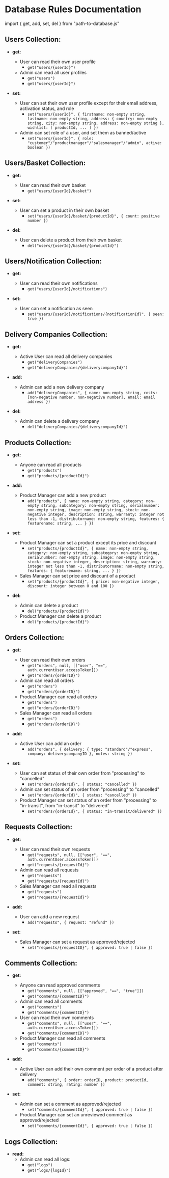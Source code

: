 # Database Rules Documentation
import { get, add, set, del } from "path-to-database.js"

## Users Collection:
- **get:**
    - User can read their own user profile
        - `get("users/{userId}")`
    - Admin can read all user profiles
        - `get("users")`
        - `get("users/{userId}")`

- **set:**
    - User can set their own user profile except for their email address, activation status, and role
        - `set("users/{userId}", { firstname: non-empty string, lastname: non-empty string, address: { country: non-empty string, city: non-empty string, address: non-empty string }, wishlist: [ productId, ... ] })`
    - Admin can set role of a user, and set them as banned/active
        - `set("users/{userId}", { role: "customer"/"productmanager"/"salesmanager"/"admin", active: boolean })`

## Users/Basket Collection:
- **get:**
    - User can read their own basket
        - `get("users/{userId}/basket")`

- **set:**
    - User can set a product in their own basket
        - `set("users/{userId}/basket/{productId}", { count: positive number })`

- **del:**
    - User can delete a product from their own basket
        - `del("users/{userId}/basket/{productId}")`

## Users/Notification Collection:
- **get:**
    - User can read their own notifications
        - `get("users/{userId}/notifications")`

- **set:**
    - User can set a notification as seen
        - `set("users/{userId}/notifications/{notificationId}", { seen: true })`

## Delivery Companies Collection:
- **get:**
    - Active User can read all delivery companies
        - `get("deliveryCompanies")`
        - `get("deliveryCompanies/{deliverycompanyId}")`

- **add:**
    - Admin can add a new delivery company
        - `add("deliveryCompanies", { name: non-empty string, costs: [non-negative number, non-negative number], email: email address })`

- **del:**
    - Admin can delete a delivery company
        - `del("deliveryCompanies/{deliverycompanyId}")`

## Products Collection:
- **get:**
    - Anyone can read all products
        - `get("products")`
        - `get("products/{productId}")`

- **add:**
    - Product Manager can add a new product
        - `add("products", { name: non-empty string, category: non-empty string, subcategory: non-empty string, serialnumber: non-empty string, image: non-empty string, stock: non-negative integer, description: string, warranty: integer not less than -1, distributorname: non-empty string, features: { featurename: string, ... } })`

- **set:**
    - Product Manager can set a product except its price and discount
        - `set("products/{productId}", { name: non-empty string, category: non-empty string, subcategory: non-empty string, serialnumber: non-empty string, image: non-empty string, stock: non-negative integer, description: string, warranty: integer not less than -1, distributorname: non-empty string, features: { featurename: string, ... } })`
    - Sales Manager can set price and discount of a product
        - `set("products/{productId}", { price: non-negative integer, discount: integer between 0 and 100 })`

- **del:**
    - Admin can delete a product
        - `del("products/{productId}")`
    - Product Manager can delete a product
        - `del("products/{productId}")`

## Orders Collection:
- **get:**
    - User can read their own orders
        - `get("orders", null, [["user", "==", auth.currentUser.accessToken]])`
        - `get("orders/{orderID}")`
    - Admin can read all orders
        - `get("orders")`
        - `get("orders/{orderID}")`
    - Product Manager can read all orders
        - `get("orders")`
        - `get("orders/{orderID}")`
    - Sales Manager can read all orders
        - `get("orders")`
        - `get("orders/{orderID}")`

- **add:**
    - Active User can add an order
        - `add("orders", { delivery: { type: "standard"/"express", company: deliverycompanyID }, notes: string })`

- **set:**
    - User can set status of their own order from "processing" to "cancelled"
        - `set("orders/{orderId}", { status: "cancelled" })`
    - Admin can set status of an order from "processing" to "cancelled"
        - `set("orders/{orderId}", { status: "cancelled" })`
    - Product Manager can set status of an order from "processing" to "in-transit", from "in-transit" to "delivered"
        - `set("orders/{orderId}", { status: "in-transit/delivered" })`

## Requests Collection:
- **get:**
    - User can read their own requests
        - `get("requests", null, [["user", "==", auth.currentUser.accessToken]])`
        - `get("requests/{requestId}")`
    - Admin can read all requests
        - `get("requests")`
        - `get("requests/{requestId}")`
    - Sales Manager can read all requests
        - `get("requests")`
        - `get("requests/{requestId}")`

- **add:**
    - User can add a new request
        - `add("requests", { request: "refund" })`

- **set:**
    - Sales Manager can set a request as approved/rejected
        - `set("requests/{requestID}", { approved: true | false })`

## Comments Collection:
- **get:**
    - Anyone can read approved comments
        - `get("comments", null, [["approved", "==", "true"]])`
        - `get("comments/{commentID}")`
    - Admin can read all comments
        - `get("comments")`
        - `get("comments/{commentID}")`
    - User can read their own comments
        - `get("comments", null, [["user", "==", auth.currentUser.accessToken]])`
        - `get("comments/{commentID}")`
    - Product Manager can read all comments
        - `get("comments")`
        - `get("comments/{commentID}")`

- **add:**
    - Active User can add their own comment per order of a product after delivery
        - `add("comments", { order: orderID, product: productId, comment: string, rating: number })`

- **set:**
    - Admin can set a comment as approved/rejected
        - `set("comments/{commentId}", { approved: true | false })`
    - Product Manager can set an unreviewed comment as approved/rejected
        - `set("comments/{commentId}", { approved: true | false })`

## Logs Collection:
- **read:**
    - Admin can read all logs:
        - `get("logs")`
        - `get("logs/{logId}")`